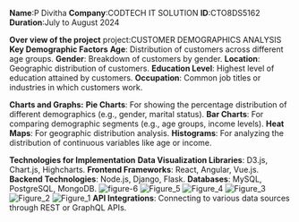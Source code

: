 **Name**:P Divitha
**Company**:CODTECH IT SOLUTION
**ID**:CTO8DS5162
**Duration**:July to August 2024

**Over view of the project**
project:CUSTOMER DEMOGRAPHICS ANALYSIS
**Key Demographic Factors**
  **Age**: Distribution of customers across different age groups.
  **Gender**: Breakdown of customers by gender.
  **Location**: Geographic distribution of customers.
  **Education Level**: Highest level of education attained by customers.
  **Occupation**: Common job titles or industries in which customers work.


**Charts and Graphs:**
    **Pie Charts**: For showing the percentage distribution of different demographics (e.g., gender, marital status).
    **Bar Charts**: For comparing demographic segments (e.g., age groups, income levels).
    **Heat Maps**: For geographic distribution analysis.
    **Histograms**: For analyzing the distribution of continuous variables like age or income.

 **Technologies for Implementation**
   **Data Visualization Libraries**: D3.js, Chart.js, Highcharts.
   **Frontend Frameworks**: React, Angular, Vue.js.
   **Backend Technologies**: Node.js, Django, Flask.
   **Databases**: MySQL, PostgreSQL, MongoDB.
   ![figure-6](https://github.com/user-attachments/assets/2ff520ff-ef7a-471e-bda8-637832d0ac33)
![Figure_5](https://github.com/user-attachments/assets/e103f639-d9ee-4474-a1bf-efb30f9e62f6)
![Figure_4](https://github.com/user-attachments/assets/0bb9af2a-8924-4388-ab49-2eb51eff83fb)
![Figure_3](https://github.com/user-attachments/assets/dcc55d89-4850-4fa7-aac4-12f7b25812c6)
![Figure_2](https://github.com/user-attachments/assets/406ad499-e9f9-443b-98cd-d61fbb326e6d)
![Figure_1](https://github.com/user-attachments/assets/1143f9ad-50be-4e8a-80d6-5d56421b66d5)
**API Integrations**: Connecting to various data sources through REST or GraphQL APIs.
